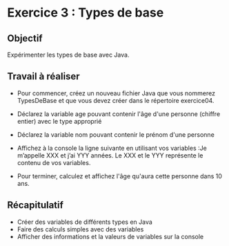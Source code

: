 # Exercice 3 : Types de base

## Objectif

Expérimenter les types de base avec Java.

## Travail à réaliser

- Pour commencer, créez un nouveau fichier Java que vous nommerez TypesDeBase et que vous devez créer dans le répertoire exercice04.
- Déclarez la variable age pouvant contenir l'âge d'une personne (chiffre entier) avec le type approprié
- Déclarez la variable nom pouvant contenir le prénom d'une personne
- Affichez à la console la ligne suivante en utilisant vos variables :Je m’appelle XXX et j’ai YYY années. Le XXX et le YYY représente le contenu de vos variables.

- Pour terminer, calculez et affichez l'âge qu'aura cette personne dans 10 ans.

## Récapitulatif 
- Créer des variables de différents types en Java
- Faire des calculs simples avec des variables
- Afficher des informations et la valeurs de variables sur la console


